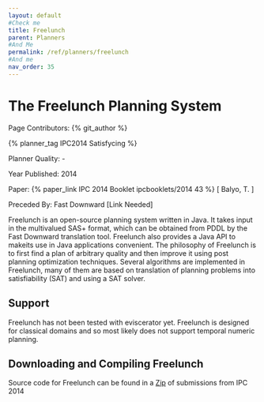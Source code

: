 ```yaml
---
layout: default
#Check me
title: Freelunch
parent: Planners
#And Me
permalink: /ref/planners/freelunch
#And me
nav_order: 35
---
```

# The Freelunch Planning System

Page Contributors: {% git_author %}

{% planner_tag IPC2014 Satisfycing %}

Planner Quality: -

Year Published: 2014

Paper: {% paper_link IPC 2014 Booklet ipcbooklets/2014 43 %} [ Balyo, T. ]

Preceded By: Fast Downward [Link Needed]

Freelunch is an open-source planning system written in Java. It takes input in the multivalued SAS+ format, which can be obtained from PDDL by the Fast Downward translation tool. Freelunch also provides a Java API to makeits use in Java applications convenient. The philosophy
of Freelunch is to first find a plan of arbitrary quality and then improve it using post planning optimization techniques. Several algorithms are implemented in Freelunch, many of them are based on translation of planning problems into satisfiability (SAT) and using a SAT solver.

## Support

Freelunch has not been tested with eviscerator yet. Freelunch is designed for classical domains and so most likely does not support temporal numeric planning.

## Downloading and Compiling Freelunch

Source code for Freelunch can be found in a [Zip](https://helios.hud.ac.uk/scommv/IPC-14/repo_planners/seq-sat.zip) of submissions from IPC 2014

